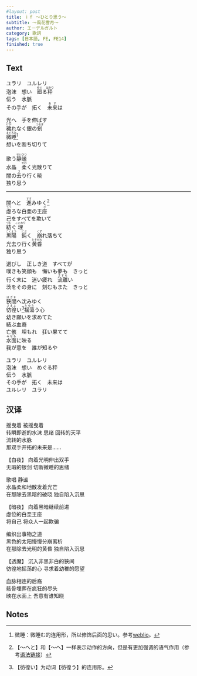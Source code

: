 ```yaml
---
#layout: post
title: ｉｆ ～ひとり思う～
subtitle: ～風花雪月～
author: エーデルガルト
category: 歌詞
tags: [日本語, FE, FE14]
finished: true
---
```


## Text


ユラリ　ユルレリ<br>
泡沫　想い　<ruby>廻<rt>めぐ</rt></ruby>る<ruby>秤<rt>はかり</rt></ruby><br>
伝う　水脈<br>
その手が　拓く　<ruby>未来<rt>あす</rt></ruby>は<br>

光へ　手を伸ばす<br>
<ruby>穢<rt>けが</rt></ruby>れなく銀の<ruby>剣<rt>つるぎ</rt></ruby><br>
<ruby>微睡<rt>まどろみ</rt></ruby>[^1]<br>
想いを断ち切りて

歌う<ruby>静謐<rt>せいひつ</rt></ruby><br>
水晶　<ruby>柔<rt>やわ</rt></ruby>く光散りて<br>
闇の<ruby>去<rt>さ</rt></ruby>り行く暁<br>
独り思う<br>

* * *

闇へと　<ruby>進<rt>すす</rt></ruby>みゆく[^2]<br>
<ruby>虚<rt>うつ</rt></ruby>ろな白亜の王<ruby>座<rt>ざ</rt></ruby><br>
己をすべてを欺いて<br>
<ruby>紡<rt>つむ</rt></ruby>ぐ<ruby>理<rt>ことわり</rt></ruby><br>
<ruby>黒陽<rt>こくよう</rt></ruby>　<ruby>鈍<rt>にぶ</rt></ruby>く　<ruby>崩<rt>くず</rt></ruby>れ落ちて<br>
光去り行く<ruby>黄昏<rt>たそがれ</rt></ruby><br>
独り思う<br>

選びし　正しき道　すべてが<br>
嘆きも笑顔も　悔いも夢も　きっと<br>
行く末に　迷い疲れ　<ruby>流離<rt>さすら</rt></ruby>い<br>
茨をその身に　刻むもまた　きっと<br>

<ruby>狭間<rt>はざま</rt></ruby>へ沈みゆく<br>
<ruby>彷徨<rt>さまよ</rt></ruby>い[^3]<ruby>揺蕩<rt>たゆた</rt></ruby>う心<br>
幼き願いを求めてた<br>
結ぶ血裔<br>
亡骸　埋もれ　狂い果てて<br>
<ruby>水面<rt>みなも</rt></ruby>に映る<br>
我が意を　誰が知るや<br>

ユラリ　ユルレリ<br>
泡沫　想い　めぐる秤<br>
伝う　水脈<br>
その手が　拓く　未来は<br>
ユルレリ　ユラリ<br>

## 汉译

摇曳着 被摇曳着<br>
转瞬即逝的水沫 思绪 回转的天平<br>
流转的水脉<br>
那双手开拓的未来是……<br>

【白夜】
向着光明伸出双手<br>
无瑕的银剑 切断微睡的思绪<br>

歌唱 静谧<br>
水晶柔和地散发着光芒<br>
在那除去黑暗的破晓 独自陷入沉思<br>

【暗夜】
向着黑暗继续前进<br>
虚位的白垩王座<br>
将自己 将众人一起欺骗<br>

编织出事物之道<br>
黑色的太阳慢慢分崩离析<br>
在那除去光明的黄昏 独自陷入沉思<br>

【透魔】
沉入非黑非白的狭间<br>
彷徨地摇荡的心 寻求着幼稚的愿望<br>

血脉相连的后裔<br>
骸骨埋葬在疯狂的尽头<br>
映在水面上 吾意有谁知晓<br>



## Notes
 [^1]: 微睡：微睡む的连用形，所以修饰后面的思い。参考[weblio](https://www.weblio.jp/content/%E5%BE%AE%E7%9D%A1%E3%81%BF)。
 [^2]: 【～ヘと】和【～ヘ】一样表示动作的方向，但是有更加强调的语气作用（参考[语法链接](https://www.kanshudo.com/grammar/%E3%81%B8%E3%81%A8)）
 [^3]: 【彷徨い】为动词【彷徨う】的连用形。
